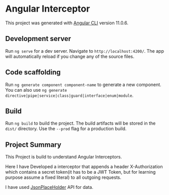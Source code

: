 # Angular Interceptor

This project was generated with [Angular CLI](https://github.com/angular/angular-cli) version 11.0.6.

## Development server

Run `ng serve` for a dev server. Navigate to `http://localhost:4200/`. The app will automatically reload if you change any of the source files.

## Code scaffolding

Run `ng generate component component-name` to generate a new component. You can also use `ng generate directive|pipe|service|class|guard|interface|enum|module`.

## Build

Run `ng build` to build the project. The build artifacts will be stored in the `dist/` directory. Use the `--prod` flag for a production build.

## Project Summary

This Project is build to understand Angular Interceptors.

Here I have Developed a interceptor that appends a header X-Authorization which contains a secret token(it has to be a JWT Token, but for learning purpose  assume a fixed literal) to all outgoing requests.

I have used [JsonPlaceHolder](https://jsonplaceholder.typicode.com/) API for data.
